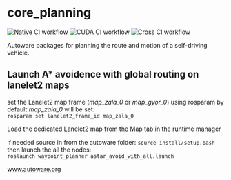# core_planning

![Native CI workflow](https://github.com/Autoware-AI/core_planning/workflows/Native%20CI%20workflow/badge.svg) ![CUDA CI workflow](https://github.com/Autoware-AI/core_planning/workflows/CUDA%20CI%20workflow/badge.svg) ![Cross CI workflow](https://github.com/Autoware-AI/core_planning/workflows/Cross%20CI%20workflow/badge.svg)

Autoware packages for planning the route and motion of a self-driving vehicle.


## Launch A* avoidence with global routing on lanelet2 maps

set the Lanelet2 map frame (*map_zala_0* or *map_gyor_0*) using rosparam by default *map_zala_0* will be set:\
`rosparam set lanelet2_frame_id map_zala_0`

Load the dedicated Lanelet2 map from the Map tab in the runtime manager

if needed source in from the autoware folder: `source install/setup.bash`\
then launch the all the nodes:\
`roslaunch waypoint_planner astar_avoid_with_all.launch`



www.autoware.org
